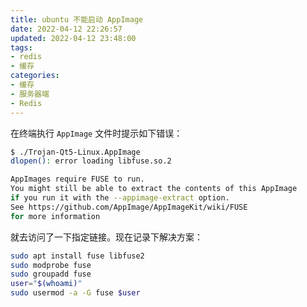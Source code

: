 ```yaml
---
title: ubuntu 不能启动 AppImage
date: 2022-04-12 22:26:57
updated: 2022-04-12 23:48:00
tags:
- redis
- 缓存
categories:
- 缓存
- 服务器端
- Redis
---
```


在终端执行 `AppImage` 文件时提示如下错误：

```bash
$ ./Trojan-Qt5-Linux.AppImage 
dlopen(): error loading libfuse.so.2

AppImages require FUSE to run. 
You might still be able to extract the contents of this AppImage 
if you run it with the --appimage-extract option. 
See https://github.com/AppImage/AppImageKit/wiki/FUSE 
for more information
```

就去访问了一下指定链接。现在记录下解决方案：

```bash
sudo apt install fuse libfuse2
sudo modprobe fuse
sudo groupadd fuse
user="$(whoami)"
sudo usermod -a -G fuse $user
```